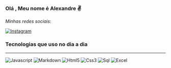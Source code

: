 ### Olá , Meu nome é Alexandre ✌️

*Minhas redes sociais*:


[![Instagram](https://img.shields.io/badge/Instagram-E4405F?style=for-the-badge&logo=instagram&logoColor=white)](https://www.instagram.com/alexandre.__lopes/)


###  __Tecnologias que uso no dia a dia__
***
 ![ Javascript]( https://img.shields.io/badge/JavaScript-F7DF1E?style=for-the-badge&logo=javascript&logoColor=black)
 ![Markdown](https://img.shields.io/badge/Markdown-000000?style=for-the-badge&logo=markdown&logoColor=white)
 ![Html5](https://img.shields.io/badge/HTML5-E34F26?style=for-the-badge&logo=html5&logoColor=white)
 ![Css3](https://img.shields.io/badge/CSS3-1572B6?style=for-the-badge&logo=css3&logoColor=white)
 ![Sql](https://img.shields.io/badge/PostgreSQL-316192?style=for-the-badge&logo=postgresql&logoColor=white)
 ![Excel](https://img.shields.io/badge/Microsoft_Excel-217346?style=for-the-badge&logo=microsoft-excel&logoColor=white)
